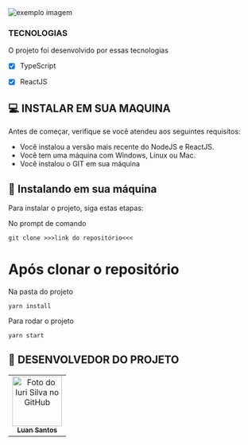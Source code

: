 <img src="https://user-images.githubusercontent.com/71905620/153656357-020bfcb7-4124-48aa-8bdd-e36e10d5abfc.gif" alt="exemplo imagem">


### TECNOLOGIAS

O projeto foi desenvolvido por essas tecnologias 

- [x] TypeScript
- [x] ReactJS


## 💻 INSTALAR EM SUA MAQUINA

Antes de começar, verifique se você atendeu aos seguintes requisitos:
<!---Estes são apenas requisitos de exemplo. Adicionar, duplicar ou remover conforme necessário--->
* Você instalou a versão mais recente do NodeJS e ReactJS.
* Você tem uma máquina com Windows, Linux ou Mac.
* Você instalou o GIT em sua máquina


## 🚀 Instalando em sua máquina

Para instalar o projeto, siga estas etapas:

No prompt de comando 
```
git clone >>>link do repositório<<<
```


#  Após clonar o repositório

Na pasta do projeto
```
yarn install
```

Para rodar o projeto
```
yarn start
```



## 🤝 DESENVOLVEDOR DO PROJETO

<table>
  <tr>
    <td align="center">
      <a href="#">
        <img src="https://avatars3.githubusercontent.com/u/31936044" width="100px;" alt="Foto do Iuri Silva no GitHub"/><br>
        <sub>
          <b>Luan Santos</b>
        </sub>
      </a>

</table>
